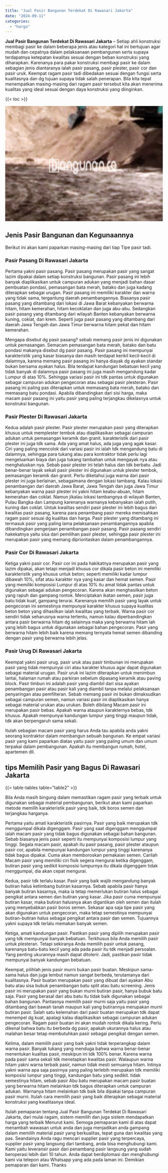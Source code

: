 ```yaml
---
title: "Jual Pasir Bangunan Terdekat Di Rawasari Jakarta"
date: "2024-09-11"
categories: 
  - "harga"
---
```


**Jual Pasir Bangunan Terdekat Di Rawasari Jakarta** – Setiap ahli konstruksi membagi pasir ke dalam beberapa jenis atau kategori hal ini bertujuan agar mudah dan cepatnya dalam pelaksanaan pembangunan serta supaya terdapatnya ketepatan kwalitas sesuai dengan beban konstruksi yang diharapkan. Karenanya para pakar konstruksi membagi pasir ke dalam sebagian jenis diantaranya ialah pasir pasang, pasir plester, pasir cor dan pasir uruk. Keempat ragam pasir tadi dibedakan sesuai dengan fungsi serta kualitasnya dan dg tujuan supaya tidak salah penerapan. Bila kita tepat menempatkan masing-masing dari ragam pasir tersebut kita akan menerima kualitas yang ideal sesuai dengan daya konstruksi yang diinginkan.

{{< toc >}}

![Jual Pasir Bangunan Terdekat Di Rawasari Jakarta](/images/jual-pasir-bangunan-10.png)

## Jenis Pasir Bangunan dan Kegunaannya

Berikut ini akan kami paparkan masing-masing dari tiap Tipe pasir tadi.

### Pasir Pasang Di Rawasari Jakarta

Pertama yakni pasir pasang. Pasir pasang merupakan pasir yang sangat lazim dipakai dalam setiap konstruksi bangunan. Pasir pasang ini lebih banyak diaplikasikan untuk campuran adukan yang menjadi bahan dasar pembuatan pondasi, pemasangan bata merah, batako dan juga kadang diterapkan sebagai urugan. Pasir pasang ini memiliki karakter dan warna yang tidak sama, tergantung daerah penambangannya. Biasanya pasir pasang yang ditambang dari lokasi di Jawa Barat kebanyakan berwarna hitam, hitam kemerahan, hitam kecoklatan dan juga abu-abu. Sedangkan pasir pasang yang ditambang dari wilayah Banten kebanyakan berwarna kuning, coklat, dan krem. Seperti juga pasir pasang yang ditambang dari daerah Jawa Tengah dan Jawa Timur berwarna hitam pekat dan hitam kemerahan.

Mengapa disebut dg pasir pasang? sebab memang pasir jenis ini digunakan untuk pemasangan. Semacam pemasangan bata merah, batako dan batu pondasi makanya disebut dg pasir pasang. Pasir pasang ini mempunyai karakteristik yang kasar biasanya dan masih terdapat kerikil kecil-kecil di dalamnya, karena memang pasir pasang ini hanya diayak dg ayakan standar bukan bersama ayakan halus. Bila terdapat kandungan bebatuan kecil yang tidak banyak di dalamnya pasir pasang ini juga masih mengandung kadar Lumpur di atas 10%. Sehingga variasi pasir ini tdk pantas untuk digunakan sebagai campuran adukan pengecoran atau sebagai pasir plesteran. Pasir pasang ini paling pas diterapkan untuk memasang bata merah, batako dan memasang batu pondasi. Apabila dibandingkan dari sisi harga, maka macam pasir pasang ini yaitu pasir yang paling terjangkau dikelasnya untuk konstruksi bangunan.

### Pasir Plester Di Rawasari Jakarta

Kedua adalah pasir plester. Pasir plester merupakan pasir yang diterapkan khusus untuk memplester tembok atau diaplikasikan sebagai campuran adukan untuk pemasangan keramik dan granit. karakteristik dari pasir plester ini juga tdk sama. Ada yang amat halus, ada juga yang agak kasar. Ciri yang paling mencolok dari variasi pasir ini ialah tdk mengandung batu di dalamnya, sehingga para tukang atau para kontraktor tidak perlu lagi mengeluarkan biaya dan juga tukang tambahan untuk mengayak nya atau menghaluskan nya. Sebab pasir plester ini telah halus dan tdk berbatu. Jadi benar-benar layak sekali pasir plester ini digunakan untuk plester tembok, pemasangan keramik dan granit. Perlu diketahui juga warna dari pasir plester ini juga berlainan, sebagaimana dengan lokasi tambang. Kalau lokasi penambangan dari daerah Jawa Barat, Jawa Tengah dan juga Jawa Timur kebanyakan warna pasir plester ini yakni hitam keabu-abuan, hitam kemerahan dan coklat. Namun jikalau lokasi tambangnya di wilayah Banten, Pulau Bangka dan Lampung karenanya warnanya kebanyakan ialah putih, kuning dan coklat. Untuk kwalitas sendiri pasir plester ini lebih bagus dari kwalitas pasir pasang, karena para penambang pasir mereka memisahkan ragam pasir sesuai dg kualitas dan harga. Pasir plester yang ditambang ini termasuk pasir yang paling lama pelaksanaan penambangannya apabila dibandingkan pengerjaan penambangan pasir pasang. Pasir pasang sendiri hakekatnya yaitu sisa dari pemilihan pasir plester, sehingga pasir plester ini merupakan pasir yang memang diprioritaskan dalam penambangannya.

### Pasir Cor Di Rawasari Jakarta

Ketiga yakni pasir cor. Pasir cor ini pada hakikatnya merupakan pasir yang lazim dipakai, akan tetapi menjadi khusus cor dikala pasir beton ini memiliki karakteristik yang khusus untuk beton; seperti memiliki kadar lumpur dibawah 10%, sifat atau karakter nya yang kasar dan hemat semen. Pasir yang memiliki komposisi Lumpur di atas 10% itu amat tidak pantas untuk digunakan sebagai adukan pengecoran. Karena akan menghasilkan beton yang rapuh dan gampang rontok. Menciptakan ikatan semen, pasir juga batu tidak kuat, gampang terurai. Karenanya memilih pasir yang layak untuk pengecoran ini semestinya mempunyai karakter khusus supaya kualitas beton beton yang dihasilkan ialah kwalitas yang terbaik. Warna pasir cor sendiri tidak seharusnya warna tertentu, namun kalau diperbandingkan antara pasir berwarna hitam dg selainnya maka yang berwarna hitam lah yang lebih bagus untuk digunakan sebagai bahan pengecoran. Pasir yang berwarna hitam lebih baik karena memang ternyata hemat semen dibanding dengan pasir yang berwarna lebih jelas.

### Pasir Urug Di Rawasari Jakarta

Keempat yakni pasir urug. pasir uruk atau pasir timbunan ini merupakan pasir yang tidak mempunyai ciri atau karakter khusus agar dapat digunakan sebagai material urugan. Pasir uruk ini lazim diterapkan untuk menimbun lantai, halaman rumah atau parkiran sebelum dipasang keramik atau paving block. Pasir timbun ini adalah pasir yang diambil dari sisa ayakan penambangan pasir atau pasir kali yang diambil tanpa melalui pelaksanaan penyaringan atau pemfilteran. Sebab memang pasir ini bukan dimaksudkan sebagai campuran semen, namun variasi pasir ini diaplikasikan hanya sebagai material urukan atau urukan. Boleh dibilang Macam pasir ini merupakan pasir bebas. Apakah warna ataupun karakternya bebas, tdk khusus. Apakah mempunyai kandungan lumpur yang tinggi maupun tidak, tdk akan berpengaruh sama sekali.

Itulah sebagian macam pasir yang harus Anda tau apabila anda yakni seorang kontraktor dalam membangun sebuah bangunan. Ke empat variasi pasir yang kami paparkan diatas yaitu pasir yang paling umum dan umum terpakai dalam pembangunan. Apakah itu membangun rumah, hotel, apartemen dll.

## tips Memilih Pasir yang Bagus Di Rawasari Jakarta

{{< table-tables table="table2" >}}

Bila Anda masih bingung dalam memastikan ragam pasir yang terbaik untuk digunakan sebagai material pembangunan, berikut akan kami paparkan metode memilih karakteristik pasir yang baik, tdk boros semen dan terjangkau harganya.

Pertama yaitu amati karakteristik pasirnya. Pasir yang baik merupakan tdk menggumpal dikala digenggam. Pasir yang saat digenggam menggumpal ialah macam pasir yang tidak bagus digunakan sebagai bahan bangunan. Sebab biasanya jenis pasir seperti itu mempunyai komposisi lumpur yang tinggi. Segala macam pasir, apakah itu pasir pasang, pasir plester ataupun pasir cor, apabila mempunyai kandungan lumpur yang tinggi karenanya tidak bagus dipakai. Cuma akan memboroskan pemakaian semen. Carilah Macam pasir yang memiliki ciri fisik segera mengurai ketika digenggam, butiran pasir yang sedikit komposisi lumpurnya itu dikala digenggam tidak menggumpal, dia akan cepat mengurai.

Kedua, pasir tdk terlalu kasar. Pasir yang baik wajib mengandung banyak butiran halus ketimbang butiran kasarnya. Sebab apabila pasir hanya banyak butiran kasarnya, maka ia tetap memerlukan butiran halus sebagai pengikat antara semen dan butiran yang kasar. Jika pasir cuma mempunyai butiran kasar, maka butiran halusnya akan digantikan oleh semen dan itulah yang menyebabkan pasir boros semen. Sekasar apa saja tipe pasir yang akan digunakan untuk pengecoran, maka tetap semestinya mempunyai butiran-butiran halus sebagai pengikat antara pasir dan semen. Tujuannya yakni supaya tdk terlalu memakan banyak semen.

Ketiga, amati kandungan pasir. Pastikan pasir yang dipilih merupakan pasir yang tdk mempunyai banyak bebatuan. Terkhusus bila Anda memilih pasir untuk plesteran. Tetapi sekiranya Anda memilih pasir untuk pasang, karenanya batu-batu kecil yang ada pada pasir itu tdk menjadi persoalan. Yang penting ukurannya masih dapat ditolerir. Jadi, pastikan pasir tidak mempunyai banyak kandungan bebatuan.

Keempat, pilihlah jenis pasir murni bukan pasir buatan. Meskipun sama-sama halus dan juga lembut namun sangat berbeda, terutamanya dari kualitasnya. Pasir buatan merupakan pasir yang dibuat dari ayakan Abu batu atau sisa bubuk penambangan batu split atau batu screening. Jenis pasir ini merupakan pasir yang bukan murni butiran pasir, hanya bubuk batu saja. Pasir yang berasal dari abu batu itu tidak baik digunakan sebagai bahan bangunan. Pantasnya memilih pasir murni saja yaitu pasir yang ditambang dari bawah tanah maupun kali yang butirannya merupakan murni butiran pasir. Salah satu kelemahan dari pasir buatan merupakan tdk dapat menempel dg kuat, apalagi kalau diaplikasikan sebagai campuran adukan pengecoran. Ragam pasir buatan ini akan mudah rontok dikala kering. Perlu dikenal bahwa batu itu berbeda dg pasir, apakah ukurannya halus atau malahan besar tetap membutuhkan pasir sebagai pengikat dengan semen.

Kelima, dalam memilih pasir yang baik yakni tidak terperangkap dalam warna pasir. Banyak tukang yang menduga bahwa warna benar-benar menentukan kualitas pasir, meskipun ini tdk 100% benar. Karena warna pada pasir sama sekali tdk menetapkan kwalitas pasir. Walaupun warna hitam yakni warna terbaik pasir, namun tidak mesti semuanya hitam. Intinya yakni warna apa saja pasirnya yang paling terlebih merupakan tdk memiliki komposisi lumpur yang tinggi, kandungan batu yang sedikit. tidak semestinya hitam, sebab pasir Abu batu merupakan macam pasir buatan yang berwarna hitam melainkan tdk bagus diterapkan untuk campuran adukan. Warnanya hitam melainkan tdk baik bila dipakai tanpa campuran pasir murni. Itulah cara memilih pasir yang baik diterapkan sebagai material konstruksi yang kwalitasnya ideal.

Itulah pemaparan tentang Jual Pasir Bangunan Terdekat Di Rawasari Jakarta, dari mulai ragam, sistem memilih dan juga sistem mendapatkan harga yang terbaik Menurut kami. Semoga pemaparan kami di atas dapat menambah wawasan untuk anda dan juga menjadikan anda gampang dalam memilih material pasir yang berkualitas, tepat guna dan kwalitas yang pas. Seandainya Anda ragu mencari supplier pasir yang terpercaya, supplier pasir yang langsung dari tambang, anda bisa menghubungi kami. Kami yaitu leveransir pasir dari penambang pasir langsung yang sudah beroperasi lebih dari 10 tahun. Anda dapat berdiplomasi dan menghubungi kami via telepon atau Whatsapp yang ada pada laman ini. Demikian pemaparan dari kami. Thanks
